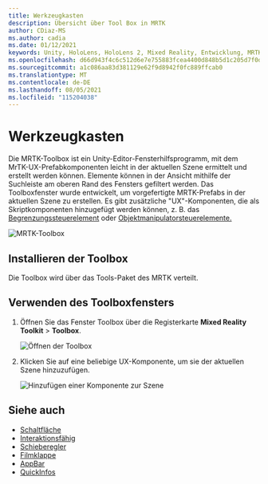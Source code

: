 ```yaml
---
title: Werkzeugkasten
description: Übersicht über Tool Box in MRTK
author: CDiaz-MS
ms.author: cadia
ms.date: 01/12/2021
keywords: Unity, HoloLens, HoloLens 2, Mixed Reality, Entwicklung, MRTK, MRTK ToolBox
ms.openlocfilehash: d66d943f4c6c512d6e7e755883fcea4400d848b5d1c205d7f0da48cc6217a5b8
ms.sourcegitcommit: a1c086aa83d381129e62f9d8942f0fc889ffcab0
ms.translationtype: MT
ms.contentlocale: de-DE
ms.lasthandoff: 08/05/2021
ms.locfileid: "115204038"
---
```

# <a name="toolbox"></a>Werkzeugkasten

Die MRTK-Toolbox ist ein Unity-Editor-Fensterhilfsprogramm, mit dem MrTK-UX-Prefabkomponenten leicht in der aktuellen Szene ermittelt und erstellt werden können. Elemente können in der Ansicht mithilfe der Suchleiste am oberen Rand des Fensters gefiltert werden. Das Toolboxfenster wurde entwickelt, um vorgefertigte MRTK-Prefabs in der aktuellen Szene zu erstellen. Es gibt zusätzliche "UX"-Komponenten, die als Skriptkomponenten hinzugefügt werden können, z. B. das [Begrenzungssteuerelement](bounds-control.md) oder [Objektmanipulatorsteuerelemente.](object-manipulator.md)

![MRTK-Toolbox](../images/Tools/MRTKToolboxWindow.png)

## <a name="installing-the-toolbox"></a>Installieren der Toolbox

Die Toolbox wird über das Tools-Paket des MRTK verteilt.

## <a name="using-the-toolbox-window"></a>Verwenden des Toolboxfensters

1. Öffnen Sie das Fenster Toolbox über die Registerkarte **Mixed Reality Toolkit** > **Toolbox**.

    ![Öffnen der Toolbox](https://user-images.githubusercontent.com/25975362/73321589-ccfbc100-41f7-11ea-8f1a-89c4f68e12f7.gif)

1. Klicken Sie auf eine beliebige UX-Komponente, um sie der aktuellen Szene hinzuzufügen.

    ![Hinzufügen einer Komponente zur Szene](https://user-images.githubusercontent.com/25975362/73321582-c9683a00-41f7-11ea-8bac-bf8efdb2fbe3.gif)

## <a name="see-also"></a>Siehe auch

- [Schaltfläche](button.md)
- [Interaktionsfähig](interactable.md)
- [Schieberegler](sliders.md)
- [Filmklappe](slate.md)
- [AppBar](app-bar.md)
- [QuickInfos](tooltip.md)

